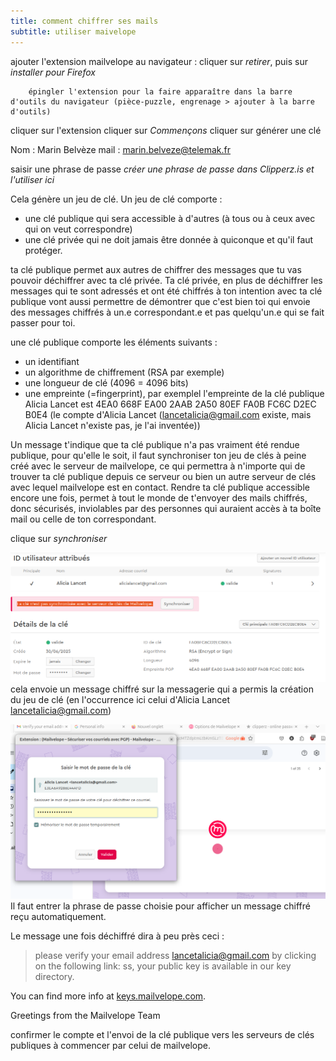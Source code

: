 ```yaml
---
title: comment chiffrer ses mails
subtitle: utiliser maivelope
---
```

ajouter l'extension mailvelope au navigateur : 
cliquer sur *retirer*, puis sur *installer pour Firefox*

		épingler l'extension pour la faire apparaître dans la barre d'outils du navigateur (pièce-puzzle, engrenage > ajouter à la barre d'outils)


cliquer sur l'extension
cliquer sur *Commençons*
cliquer sur générer une clé

Nom : Marin Belvèze
mail : marin.belveze@telemak.fr

saisir une phrase de passe
*créer une phrase de passe dans Clipperz.is et l'utiliser ici*

Cela génère un jeu de clé. 
Un jeu de clé comporte : 

- une clé publique qui sera accessible à d'autres (à tous ou à ceux avec qui on veut correspondre)
- une clé privée qui ne doit jamais être donnée à quiconque et qu'il faut protéger. 

ta clé publique permet aux autres de chiffrer des messages que tu vas pouvoir déchiffrer avec ta clé privée. 
Ta clé privée, en plus de déchiffrer les messages qui te sont adressés et ont été chiffrés à ton intention avec ta clé publique vont aussi permettre de démontrer que c'est bien toi qui envoie des messages chiffrés à un.e correspondant.e et pas quelqu'un.e qui se fait passer pour toi. 

une clé publique comporte les éléments suivants : 
- un identifiant
- un algorithme de chiffrement (RSA par exemple)
- une longueur de clé (4096 = 4096 bits)
- une empreinte (=fingerprint), par exemplel l'empreinte de la clé publique Alicia Lancet est 4EA0 668F EA00 2AAB 2A50 80EF FA0B FC6C D2EC B0E4 (le compte d'Alicia Lancet (lancetalicia@gmail.com existe, mais Alicia Lancet n'existe pas, je l'ai inventée))

Un message t'indique que ta clé publique n'a pas vraiment été rendue publique, pour qu'elle le soit, il faut synchroniser ton jeu de clés à peine créé avec le serveur de mailvelope, ce qui permettra à n'importe qui de trouver ta clé publique depuis ce serveur ou bien un autre serveur de clés avec lequel mailvelope est en contact. 
Rendre ta clé publique accessible encore une fois, permet à tout le monde de t'envoyer des mails chiffrés, donc sécurisés, inviolables par des personnes qui auraient accès à ta boîte mail ou celle de ton correspondant. 

clique sur *synchroniser*

![](images/mailvelope1.png)cela envoie un message chiffré sur la messagerie qui a permis la création du jeu de clé (en l'occurrence ici celui d'Alicia Lancet lancetalicia@gmail.com)

![](images/mailvelope2.png)Il faut entrer la phrase de passe choisie pour afficher un message chiffré reçu automatiquement. 

Le message une fois déchiffré dira à peu près ceci : 

>   please verify your email address [lancetalicia@gmail.com](mailto:lancetalicia@gmail.com) by clicking on the following link: ss, your public key is available in our key directory.  
  
You can find more info at [keys.mailvelope.com](https://keys.mailvelope.com).  
  
Greetings from the Mailvelope Team

confirmer le compte et l'envoi de la clé publique vers les serveurs de clés publiques à commencer par celui de mailvelope. 

